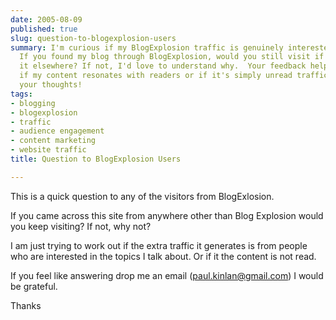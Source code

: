 ```yaml
---
date: 2005-08-09
published: true
slug: question-to-blogexplosion-users
summary: I'm curious if my BlogExplosion traffic is genuinely interested in my content.
  If you found my blog through BlogExplosion, would you still visit if you'd discovered
  it elsewhere? If not, I'd love to understand why.  Your feedback helps me determine
  if my content resonates with readers or if it's simply unread traffic. Email me
  your thoughts!
tags:
- blogging
- blogexplosion
- traffic
- audience engagement
- content marketing
- website traffic
title: Question to BlogExplosion Users

---
```

This is a quick question to any of the visitors from BlogExlosion.<p />If you came across this site from anywhere other than Blog Explosion would you keep visiting?  If not, why not?<p />I am just trying to work out if the extra traffic it generates is from people who are interested in the topics I talk about.  Or if it the content is not read.<p />If you feel like answering drop me an email (<a href="mailto:paul.kinlan@gmail.com">paul.kinlan@gmail.com</a>) I would be grateful.<p />Thanks<p />

